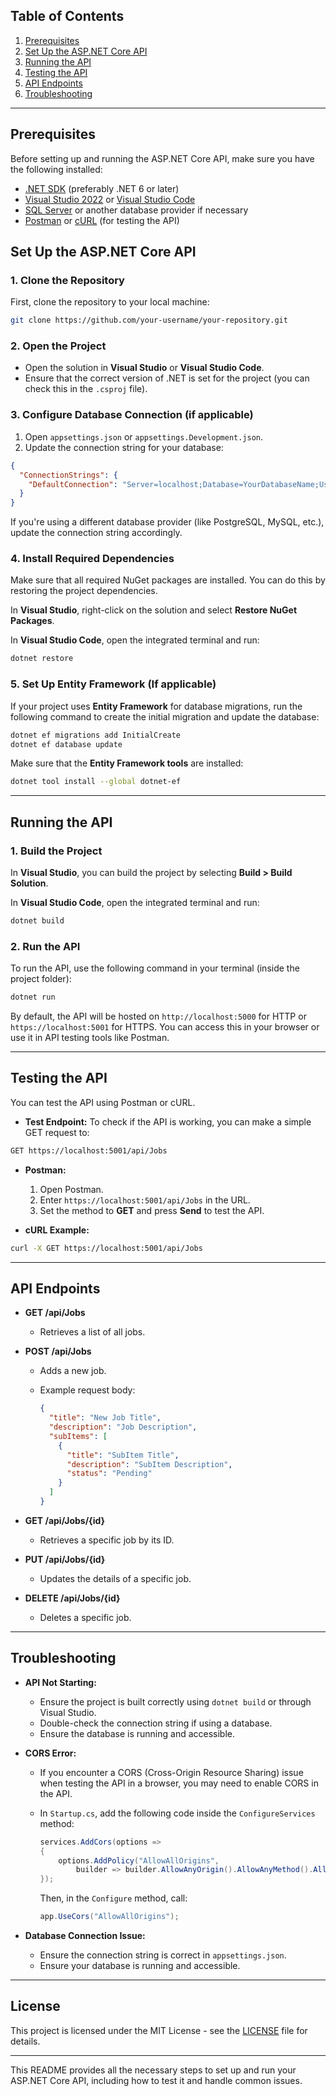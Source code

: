 ## Table of Contents

1. [Prerequisites](#prerequisites)
2. [Set Up the ASP.NET Core API](#set-up-the-aspnet-core-api)
3. [Running the API](#running-the-api)
4. [Testing the API](#testing-the-api)
5. [API Endpoints](#api-endpoints)
6. [Troubleshooting](#troubleshooting)

---

## Prerequisites

Before setting up and running the ASP.NET Core API, make sure you have the following installed:

- [.NET SDK](https://dotnet.microsoft.com/download/dotnet) (preferably .NET 6 or later)
- [Visual Studio 2022](https://visualstudio.microsoft.com/) or [Visual Studio Code](https://code.visualstudio.com/)
- [SQL Server](https://www.microsoft.com/en-us/sql-server/sql-server-downloads) or another database provider if necessary
- [Postman](https://www.postman.com/) or [cURL](https://curl.se/) (for testing the API)

## Set Up the ASP.NET Core API

### 1. Clone the Repository

First, clone the repository to your local machine:

```bash
git clone https://github.com/your-username/your-repository.git
```

### 2. Open the Project

- Open the solution in **Visual Studio** or **Visual Studio Code**.
- Ensure that the correct version of .NET is set for the project (you can check this in the `.csproj` file).
  
### 3. Configure Database Connection (if applicable)

1. Open `appsettings.json` or `appsettings.Development.json`.
2. Update the connection string for your database:

```json
{
  "ConnectionStrings": {
    "DefaultConnection": "Server=localhost;Database=YourDatabaseName;User Id=youruser;Password=yourpassword;"
  }
}
```

If you're using a different database provider (like PostgreSQL, MySQL, etc.), update the connection string accordingly.

### 4. Install Required Dependencies

Make sure that all required NuGet packages are installed. You can do this by restoring the project dependencies.

In **Visual Studio**, right-click on the solution and select **Restore NuGet Packages**.

In **Visual Studio Code**, open the integrated terminal and run:

```bash
dotnet restore
```

### 5. Set Up Entity Framework (If applicable)

If your project uses **Entity Framework** for database migrations, run the following command to create the initial migration and update the database:

```bash
dotnet ef migrations add InitialCreate
dotnet ef database update
```

Make sure that the **Entity Framework tools** are installed:

```bash
dotnet tool install --global dotnet-ef
```

---

## Running the API

### 1. Build the Project

In **Visual Studio**, you can build the project by selecting **Build > Build Solution**.

In **Visual Studio Code**, open the integrated terminal and run:

```bash
dotnet build
```

### 2. Run the API

To run the API, use the following command in your terminal (inside the project folder):

```bash
dotnet run
```

By default, the API will be hosted on `http://localhost:5000` for HTTP or `https://localhost:5001` for HTTPS. You can access this in your browser or use it in API testing tools like Postman.

---

## Testing the API

You can test the API using Postman or cURL.

- **Test Endpoint:** To check if the API is working, you can make a simple GET request to:

```bash
GET https://localhost:5001/api/Jobs
```

- **Postman:**
  1. Open Postman.
  2. Enter `https://localhost:5001/api/Jobs` in the URL.
  3. Set the method to **GET** and press **Send** to test the API.

- **cURL Example:**

```bash
curl -X GET https://localhost:5001/api/Jobs
```

---

## API Endpoints

- **GET /api/Jobs**
  - Retrieves a list of all jobs.

- **POST /api/Jobs**
  - Adds a new job.
  - Example request body:

    ```json
    {
      "title": "New Job Title",
      "description": "Job Description",
      "subItems": [
        {
          "title": "SubItem Title",
          "description": "SubItem Description",
          "status": "Pending"
        }
      ]
    }
    ```

- **GET /api/Jobs/{id}**
  - Retrieves a specific job by its ID.

- **PUT /api/Jobs/{id}**
  - Updates the details of a specific job.

- **DELETE /api/Jobs/{id}**
  - Deletes a specific job.

---

## Troubleshooting

- **API Not Starting:**
  - Ensure the project is built correctly using `dotnet build` or through Visual Studio.
  - Double-check the connection string if using a database.
  - Ensure the database is running and accessible.

- **CORS Error:**
  - If you encounter a CORS (Cross-Origin Resource Sharing) issue when testing the API in a browser, you may need to enable CORS in the API.
  - In `Startup.cs`, add the following code inside the `ConfigureServices` method:

    ```csharp
    services.AddCors(options =>
    {
        options.AddPolicy("AllowAllOrigins",
            builder => builder.AllowAnyOrigin().AllowAnyMethod().AllowAnyHeader());
    });
    ```

    Then, in the `Configure` method, call:

    ```csharp
    app.UseCors("AllowAllOrigins");
    ```

- **Database Connection Issue:**
  - Ensure the connection string is correct in `appsettings.json`.
  - Ensure your database is running and accessible.

---

## License

This project is licensed under the MIT License - see the [LICENSE](LICENSE) file for details.

---

This README provides all the necessary steps to set up and run your ASP.NET Core API, including how to test it and handle common issues.